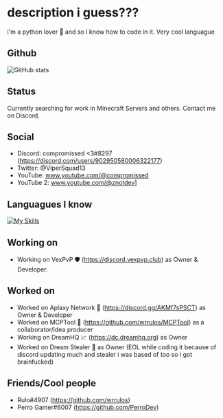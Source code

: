 
# description i guess???

i'm a python lover 🐍 and so I know how to code in it. Very cool languague

## Github

![GitHub stats](https://github-readme-stats.vercel.app/api?username=compromissed&show_icons=true)

## Status

Currently searching for work in Minecraft Servers and others. Contact me on Discord.

## Social

- Discord: compromissed <3#8297 (https://discord.com/users/902950580006322177)
- Twitter: @ViperSquad13
- YouTube: www.youtube.com/@compromissed
- YouTube 2: www.youtube.com/@znotdev]

## Languagues I know

[![My Skills](https://skillicons.dev/icons?i=python,java)](https://skillicons.dev)

## Working on
- Working on VexPvP 🛡 (https://discord.vexpvp.club) as Owner & Developer.

## Worked on
- Worked on Aplaxy Network 🐍 (https://discord.gg/AKMf7sPSCT) as Owner & Developer
- Worked on MCPTool 🧨 (https://github.com/wrrulos/MCPTool) as a collaborator/idea producer
- Working on DreamHQ 📈 (https://dc.dreamhq.org) as Owner
- Worked on Dream Stealer 💭 as Owner (EOL while coding it because of discord updating much and stealer i was based of too so i got brainfucked)

## Friends/Cool people
- Rulo#4907 (https://github.com/wrrulos)
- Perro Gamer#6007 (https://github.com/PerroDev)
